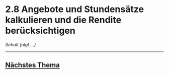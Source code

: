 # 2.8 Angebote und Stundensätze kalkulieren und die Rendite berücksichtigen

*(Inhalt folgt ...)*


---

## [Nächstes Thema](./2.8.1_Umsaetze_Kosten_Gewinn_und_Buchfuehrungsarten_unterscheiden.md)